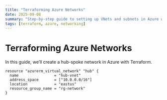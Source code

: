 ```yaml
---
title: "Terraforming Azure Networks"
date: 2025-09-08
summary: "Step-by-step guide to setting up VNets and subnets in Azure with Terraform."
tags: [terraform, azure, networking]
---
```


# Terraforming Azure Networks

In this guide, we’ll create a hub-spoke network in Azure with Terraform.

```hcl
resource "azurerm_virtual_network" "hub" {
  name                = "hub-vnet"
  address_space       = ["10.0.0.0/16"]
  location            = "eastus"
  resource_group_name = "rg-network"
}
